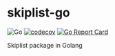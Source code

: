 # skiplist-go
![Go](https://github.com/jdxyw/skiplist-go/workflows/Go/badge.svg?branch=main)
[![codecov](https://codecov.io/gh/jdxyw/skiplist-go/branch/main/graph/badge.svg?token=BK9VMLZKHI)](https://codecov.io/gh/jdxyw/skiplist-go)
[![Go Report Card](https://goreportcard.com/badge/github.com/jdxyw/skiplist-go)](https://goreportcard.com/report/github.com/jdxyw/skiplist-go)

Skiplist package in Golang
